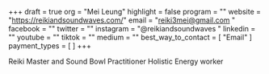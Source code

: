 +++
draft = true
org = "Mei Leung"
highlight = false
program = ""
website = "https://reikiandsoundwaves.com/"
email = "reiki3mei@gmail.com "
facebook = ""
twitter = ""
instagram = "@reikiandsoundwaves "
linkedin = ""
youtube = ""
tiktok = ""
medium = ""
best_way_to_contact = [ "Email" ]
payment_types = [ ]
+++

Reiki Master and Sound Bowl Practitioner Holistic Energy worker 

